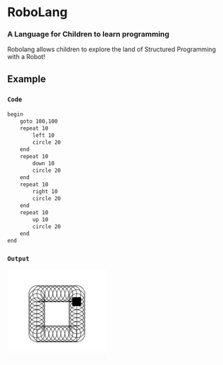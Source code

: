 # RoboLang
### A Language for Children to learn programming

Robolang allows children to explore the land of Structured Programming with a Robot!

## Example

### `Code`
```
begin
    goto 100,100
    repeat 10
        left 10
        circle 20
    end
    repeat 10
        down 10
        circle 20
    end
    repeat 10
        right 10
        circle 20
    end
    repeat 10
        up 10
        circle 20
    end
end
```
### `Output`
<img src="./output.png" />

